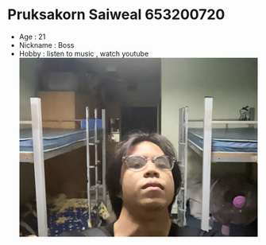 <h1>Pruksakorn Saiweal 653200720</h1>

- Age : 21
- Nickname : Boss
- Hobby : listen to music , watch youtube
![Boss](/Image/IMG_1888.jpeg)
